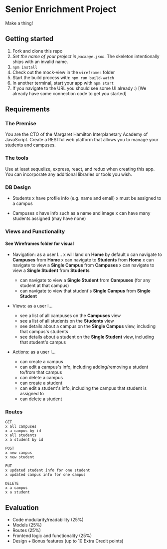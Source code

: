 # Senior Enrichment Project

Make a thing!

## Getting started

1. Fork and clone this repo
2. *Set the name of your project in `package.json`*. The skeleton intentionally ships with an invalid name.
3. `npm install`
4. Check out the mock-view in the `wireframes` folder
5. Start the build process with: `npm run build-watch`
6. In another terminal, start your app with `npm start`
7. If you navigate to the URL you should see some UI already :) [We already have some connection code to get you started]

## Requirements

### The Premise

You are the CTO of the Margaret Hamilton Interplanetary Academy of JavaScript. Create a RESTful web platform that allows you to manage your students and campuses.

### The tools

Use at least sequelize, express, react, and redux when creating this app. You can incorporate any additional libraries or tools you wish.

### DB Design

- Students
  x have profile info (e.g. name and email)
  x must be assigned to a campus

- Campuses
  x have info such as a name and image
  x can have many students assigned (may have none)

### Views and Functionality
#### See Wireframes folder for visual

- Navigation: as a user I...
  x will land on **Home** by default
  x can navigate to **Campuses** from **Home**
  x can navigate to **Students** from **Home**
  x can navigate to view a **Single Campus** from **Campuses**
  x can navigate to view a **Single Student** from **Students**
  * can navigate to view a **Single Student** from **Campuses** (for any student at that campus)
  * can navigate to view that student's **Single Campus** from **Single Student**

- Views: as a user I...
  * see a list of all campuses on the **Campuses** view
  * see a list of all students on the **Students** view
  * see details about a campus on the **Single Campus** view, including that campus's students
  * see details about a student on the **Single Student** view, including that student's campus

- Actions: as a user I...
  * can create a campus
  * can edit a campus's info, including adding/removing a student to/from that campus
  * can delete a campus
  * can create a student
  * can edit a student's info, including the campus that student is assigned to
  * can delete a student

### Routes

```
GET
x all campuses
x a campus by id
x all students
x a student by id
```

```
POST
x new campus
x new student
```

```
PUT
x updated student info for one student
x updated campus info for one campus
```

```
DELETE
x a campus
x a student
```

## Evaluation

- Code modularity/readability (25%)
- Models (25%)
- Routes (25%)
- Frontend logic and functionality (25%)
- Design + Bonus features (up to 10 Extra Credit points)

